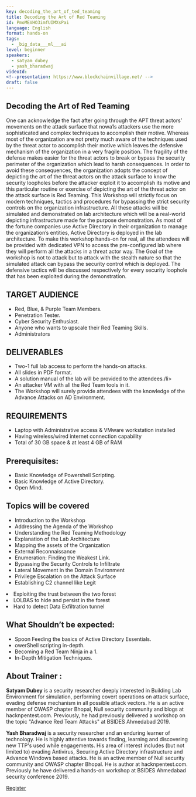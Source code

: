 ```yaml
---
key: decoding_the_art_of_ted_teaming
title: Decoding the Art of Red Teaming
id: PmoMEVHO3imfUIMXsPai
language: English
format: hands-on
tags:
  - _big_data___ml___ai
level: beginner
speakers:
  - satyam_dubey
  - yash_bharadwaj
videoId: 
<!--presentation: https://www.blockchainvillage.net/ -->
draft: false
---
```

<h2>Decoding the Art of Red Teaming</h2>

One can acknowledge the fact after going through the APT threat actors’ movements on the attack surface that nowa1s attackers use the more sophisticated and complex techniques to accomplish their motive. Whereas most of the organization are not pretty much aware of the techniques used by the threat actor to accomplish their motive which leaves the defensive mechanism of the organization in a very fragile position. The fragility of the defense makes easier for the threat actors to break or bypass the security perimeter of the organization which lead to harsh consequences. In order to avoid these consequences, the organization adopts the concept of depicting the art of the threat actors on the attack surface to know the security loopholes before the attacker exploit it to accomplish its motive and this particular routine or exercise of depicting the art of the threat actor on the attack surface is Red Teaming. This Workshop will strictly focus on modern techniques, tactics and procedures for bypassing the strict security controls on the organization infrastructure. All these attacks will be simulated and demonstrated on lab architecture which will be a real-world depicting infrastructure made for the purpose demonstration. As most of the fortune companies use Active Directory in their organization to manage the organization’s entities, Active Directory is deployed in the lab architecture. To make this workshop hands-on for real, all the attendees will be provided with dedicated VPN to access the pre-configured lab where they will perform all the attacks in a threat actor way. The Goal of the workshop is not to attack but to attack with the stealth nature so that the simulated attack can bypass the security control which is deployed. The defensive tactics will be discussed respectively for every security loophole that has been exploited during the demonstration.  

<h2>TARGET AUDIENCE</h2>
<ul>
<li>Red, Blue, & Purple Team Members.</li>
<li>Penetration Tester.</li>
<li>Cyber Security Enthusiast.</li>
<li>Anyone who wants to upscale their Red Teaming Skills.</li>
<li>Administrators </li>
</ul>

<h2>DELIVERABLES</h2>
<ul>
<li>Two-1 full lab access to perform the hands-on attacks.</li>
<li>All slides in PDF format. </li>
<li>A solution manual of the lab will be provided to the attendees./li>
<li>An attacker VM with all the Red Team tools in it.</li>
<li>The Workshop will surely provide attendees with the knowledge of the Advance Attacks on AD Environment.</li>
</ul>

<h2>REQUIREMENTS</h2>
<ul>
<li>Laptop with Administrative access & VMware workstation installed </li>
<li>Having wireless/wired internet connection capability</li>
<li>Total of 30 GB space & at least 4 GB of RAM</li>
</ul>

<h2>Prerequisites:</h2>
<ul>
<li>Basic Knowledge of Powershell Scripting.</li>
<li>Basic Knowledge of Active Directory.</li>
<li>Open Mind.</li>
</ul>

<h2>Topics will be covered</h2>
<ul>
<li>Introduction to the Workshop</li>
<li>Addressing the Agenda of the Workshop </li>
<li>Understanding the Red Teaming Methodology </li>
<li>Explanation of the Lab Architecture </li>
<li>Mapping the assets of the Organization </li>
<li>External Reconnaissance </li>
<li>Enumeration: Finding the Weakest Link. </li>
<li>Bypassing the Security Controls to Infiltrate </li>
<li>Lateral Movement in the Domain Environment </li>
<li>Privilege Escalation on the Attack Surface </li>
<li>Establishing C2 channel like Legit </ul>
<li>Exploiting the trust between the two forest </li>
<li>LOLBAS to hide and persist in the forest </li>
<li>Hard to detect Data Exfiltration tunnel </li>
</ul>


<h2>What Shouldn’t be expected: </h2>
<ul>
<li>Spoon Feeding the basics of Active Directory Essentials.</li>
<li>owerShell scripting in-depth.</li>
<li>Becoming a Red Team Ninja in a 1.</li>
<li>In-Depth Mitigation Techniques.</li>
</ul>

<h2>About Trainer :</h2>

<b>Satyam Dubey</b> is a security researcher deeply interested in Building Lab Environment for simulation, performing covert operations on attack surface, evading defense mechanism in all possible attack vectors. He is an active member of OWASP chapter Bhopal, Null security community and blogs at hacknpentest.com. Previously, he had previously delivered a workshop on the topic "Advance Red Team Attacks" at BSIDES Ahmedabad 2019.


<b>Yash Bharadwaj</b> is a security researcher and an enduring learner of technology. He is highly attentive towards finding, learning and discovering new TTP's used while engagements. His area of interest includes (but not limited to) evading Antivirus, Securing Active Directory infrastructure and Advance Windows based attacks. He is an active member of Null security community and OWASP chapter Bhopal. He is author at hacknpentest.com. Previously he have delivered a hands-on workshop at BSIDES Ahmedabad security conference 2019.

<a align="center" class="btn primary" target="_blank" rel="noopener" href="https://docs.google.com/forms/d/1tepplgwf55-FjbNTmpZV5qs6c4YUXN_7fbJNHZij-A4/">Register</a>
